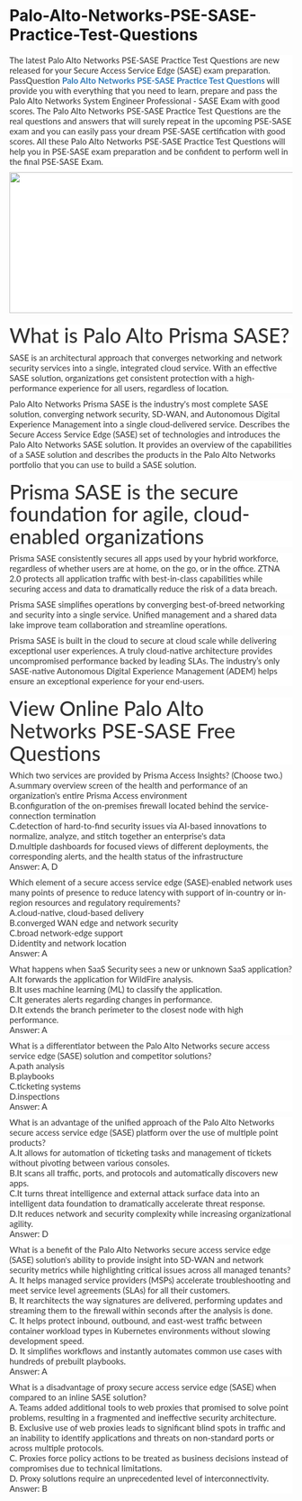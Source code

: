 # Palo-Alto-Networks-PSE-SASE-Practice-Test-Questions
<p>
	<p style="box-sizing:border-box;margin-top:0px;margin-bottom:10px;color:#333333;font-family:Lato;font-size:15px;white-space:normal;background-color:#FFFFFF;">
		The latest Palo Alto Networks PSE-SASE Practice Test Questions are new released for your Secure Access Service Edge (SASE) exam preparation. PassQuestion&nbsp;<span style="box-sizing:border-box;font-weight:700;"><a href="https://www.passquestion.com/pse-sase.html" style="box-sizing:border-box;background-color:transparent;color:#337AB7;text-decoration-line:none;">Palo Alto Networks PSE-SASE Practice Test Questions</a></span>&nbsp;will provide you with everything that you need to learn, prepare and pass the Palo Alto Networks System Engineer Professional - SASE Exam with good scores. The Palo Alto Networks PSE-SASE Practice Test Questions are the real questions and answers that will surely repeat in the upcoming PSE-SASE exam and you can easily pass your dream PSE-SASE certification with good scores. All these Palo Alto Networks PSE-SASE Practice Test Questions will help you in PSE-SASE exam preparation and be confident to perform well in the final PSE-SASE Exam.
	</p>
	<p style="box-sizing:border-box;margin-top:0px;margin-bottom:10px;color:#333333;font-family:Lato;font-size:15px;white-space:normal;background-color:#FFFFFF;">
		<img alt="" src="https://www.passquestion.com/uploads/pqcom/images/20220926/49bd665496c68ebe31f371e882960072.png" style="box-sizing:border-box;vertical-align:middle;max-width:100%;height:250px;width:600px;" />
	</p>
	<h1 style="box-sizing:border-box;margin:20px 0px 10px;font-size:36px;font-family:Lato;font-weight:500;line-height:1.1;color:#333333;white-space:normal;background-color:#FFFFFF;">
		What is Palo Alto Prisma SASE?
	</h1>
	<p style="box-sizing:border-box;margin-top:0px;margin-bottom:10px;color:#333333;font-family:Lato;font-size:15px;white-space:normal;background-color:#FFFFFF;">
		SASE is an architectural approach that converges networking and network security services into a single, integrated cloud service. With an effective SASE solution, organizations get consistent protection with a high-performance experience for all users, regardless of location.
	</p>
	<p style="box-sizing:border-box;margin-top:0px;margin-bottom:10px;color:#333333;font-family:Lato;font-size:15px;white-space:normal;background-color:#FFFFFF;">
		Palo Alto Networks Prisma SASE is the industry's most complete SASE solution, converging network security, SD-WAN, and Autonomous Digital Experience Management into a single cloud-delivered service. Describes the Secure Access Service Edge (SASE) set of technologies and introduces the Palo Alto Networks SASE solution. It provides an overview of the capabilities of a SASE solution and describes the products in the Palo Alto Networks portfolio that you can use to build a SASE solution.
	</p>
	<h1 style="box-sizing:border-box;margin:20px 0px 10px;font-size:36px;font-family:Lato;font-weight:500;line-height:1.1;color:#333333;white-space:normal;background-color:#FFFFFF;">
		Prisma SASE is the secure foundation for agile, cloud-enabled organizations
	</h1>
	<p style="box-sizing:border-box;margin-top:0px;margin-bottom:10px;color:#333333;font-family:Lato;font-size:15px;white-space:normal;background-color:#FFFFFF;">
		Prisma SASE consistently secures all apps used by your hybrid workforce, regardless of whether users are at home, on the go, or in the office. ZTNA 2.0 protects all application traffic with best-in-class capabilities while securing access and data to dramatically reduce the risk of a data breach.
	</p>
	<p style="box-sizing:border-box;margin-top:0px;margin-bottom:10px;color:#333333;font-family:Lato;font-size:15px;white-space:normal;background-color:#FFFFFF;">
		Prisma SASE simplifies operations by converging best-of-breed networking and security into a single service. Unified management and a shared data lake improve team collaboration and streamline operations.
	</p>
	<p style="box-sizing:border-box;margin-top:0px;margin-bottom:10px;color:#333333;font-family:Lato;font-size:15px;white-space:normal;background-color:#FFFFFF;">
		Prisma SASE is built in the cloud to secure at cloud scale while delivering exceptional user experiences. A truly cloud-native architecture provides uncompromised performance backed by leading SLAs. The industry’s only SASE-native Autonomous Digital Experience Management (ADEM) helps ensure an exceptional experience for your end-users.
	</p>
	<h1 style="box-sizing:border-box;margin:20px 0px 10px;font-size:36px;font-family:Lato;font-weight:500;line-height:1.1;color:#333333;white-space:normal;background-color:#FFFFFF;">
		View Online Palo Alto Networks PSE-SASE Free Questions
	</h1>
	<p style="box-sizing:border-box;margin-top:0px;margin-bottom:10px;color:#333333;font-family:Lato;font-size:15px;white-space:normal;background-color:#FFFFFF;">
		Which two services are provided by Prisma Access Insights? (Choose two.)<br style="box-sizing:border-box;" />
A.summary overview screen of the health and performance of an organization's entire Prisma Access environment<br style="box-sizing:border-box;" />
B.configuration of the on-premises firewall located behind the service-connection termination<br style="box-sizing:border-box;" />
C.detection of hard-to-find security issues via AI-based innovations to normalize, analyze, and stitch together an enterprise's data<br style="box-sizing:border-box;" />
D.multiple dashboards for focused views of different deployments, the corresponding alerts, and the health status of the infrastructure<br style="box-sizing:border-box;" />
Answer: A, D
	</p>
	<p style="box-sizing:border-box;margin-top:0px;margin-bottom:10px;color:#333333;font-family:Lato;font-size:15px;white-space:normal;background-color:#FFFFFF;">
		Which element of a secure access service edge (SASE)-enabled network uses many points of presence to reduce latency with support of in-country or in-region resources and regulatory requirements?<br style="box-sizing:border-box;" />
A.cloud-native, cloud-based delivery<br style="box-sizing:border-box;" />
B.converged WAN edge and network security<br style="box-sizing:border-box;" />
C.broad network-edge support<br style="box-sizing:border-box;" />
D.identity and network location<br style="box-sizing:border-box;" />
Answer: A
	</p>
	<p style="box-sizing:border-box;margin-top:0px;margin-bottom:10px;color:#333333;font-family:Lato;font-size:15px;white-space:normal;background-color:#FFFFFF;">
		What happens when SaaS Security sees a new or unknown SaaS application?<br style="box-sizing:border-box;" />
A.It forwards the application for WildFire analysis.<br style="box-sizing:border-box;" />
B.It uses machine learning (ML) to classify the application.<br style="box-sizing:border-box;" />
C.It generates alerts regarding changes in performance.<br style="box-sizing:border-box;" />
D.It extends the branch perimeter to the closest node with high performance.<br style="box-sizing:border-box;" />
Answer: A
	</p>
	<p style="box-sizing:border-box;margin-top:0px;margin-bottom:10px;color:#333333;font-family:Lato;font-size:15px;white-space:normal;background-color:#FFFFFF;">
		What is a differentiator between the Palo Alto Networks secure access service edge (SASE) solution and competitor solutions?<br style="box-sizing:border-box;" />
A.path analysis<br style="box-sizing:border-box;" />
B.playbooks<br style="box-sizing:border-box;" />
C.ticketing systems<br style="box-sizing:border-box;" />
D.inspections<br style="box-sizing:border-box;" />
Answer: A
	</p>
	<p style="box-sizing:border-box;margin-top:0px;margin-bottom:10px;color:#333333;font-family:Lato;font-size:15px;white-space:normal;background-color:#FFFFFF;">
		What is an advantage of the unified approach of the Palo Alto Networks secure access service edge (SASE) platform over the use of multiple point products?<br style="box-sizing:border-box;" />
A.It allows for automation of ticketing tasks and management of tickets without pivoting between various consoles.<br style="box-sizing:border-box;" />
B.It scans all traffic, ports, and protocols and automatically discovers new apps.<br style="box-sizing:border-box;" />
C.It turns threat intelligence and external attack surface data into an intelligent data foundation to dramatically accelerate threat response.<br style="box-sizing:border-box;" />
D.It reduces network and security complexity while increasing organizational agility.<br style="box-sizing:border-box;" />
Answer: D
	</p>
	<p style="box-sizing:border-box;margin-top:0px;margin-bottom:10px;color:#333333;font-family:Lato;font-size:15px;white-space:normal;background-color:#FFFFFF;">
		What is a benefit of the Palo Alto Networks secure access service edge (SASE) solution's ability to provide insight into SD-WAN and network security metrics while highlighting critical issues across all managed tenants?<br style="box-sizing:border-box;" />
A. It helps managed service providers (MSPs) accelerate troubleshooting and meet service level agreements (SLAs) for all their customers.<br style="box-sizing:border-box;" />
B, It rearchitects the way signatures are delivered, performing updates and streaming them to the firewall within seconds after the analysis is done.<br style="box-sizing:border-box;" />
C. It helps protect inbound, outbound, and east-west traffic between container workload types in Kubernetes environments without slowing development speed.<br style="box-sizing:border-box;" />
D. It simplifies workflows and instantly automates common use cases with hundreds of prebuilt playbooks.<br style="box-sizing:border-box;" />
Answer: A
	</p>
	<p style="box-sizing:border-box;margin-top:0px;margin-bottom:10px;color:#333333;font-family:Lato;font-size:15px;white-space:normal;background-color:#FFFFFF;">
		What is a disadvantage of proxy secure access service edge (SASE) when compared to an inline SASE solution?<br style="box-sizing:border-box;" />
A. Teams added additional tools to web proxies that promised to solve point problems, resulting in a fragmented and ineffective security architecture.<br style="box-sizing:border-box;" />
B. Exclusive use of web proxies leads to significant blind spots in traffic and an inability to identify applications and threats on non-standard ports or across multiple protocols.<br style="box-sizing:border-box;" />
C. Proxies force policy actions to be treated as business decisions instead of compromises due to technical limitations.<br style="box-sizing:border-box;" />
D. Proxy solutions require an unprecedented level of interconnectivity.<br style="box-sizing:border-box;" />
Answer: B
	</p>
</p>
<p>
	<span style="white-space:normal;"></span> 
</p>
